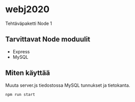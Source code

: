 # webj2020
Tehtäväpaketti Node 1
## Tarvittavat Node moduulit
* Express
* MySQL

## Miten käyttää
Muuta server.js tiedostossa MySQL tunnukset ja tietokanta.

```npm run start```
